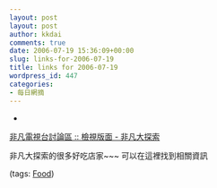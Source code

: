 ```yaml
---
layout: post
layout: post
author: kkdai
comments: true
date: 2006-07-19 15:36:09+00:00
slug: links-for-2006-07-19
title: links for 2006-07-19
wordpress_id: 447
categories:
- 每日網摘
---
```



	
  * 
		

[非凡電視台討論區 :: 檢視版面 - 非凡大探索](http://www.ustv.com.tw/viewforum.php?f=33)


		

非凡大探索的很多好吃店家~~~ 可以在這裡找到相關資訊


		

(tags: [Food](http://del.icio.us/kkdai/Food))


	


